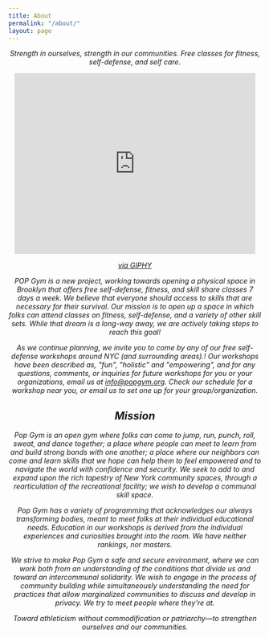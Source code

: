 ```yaml
---
title: About
permalink: "/about/"
layout: page
---
```



<i><center>Strength in ourselves, strength in our communities. Free classes for fitness, self-defense, and self care.

<iframe src="https://giphy.com/embed/EXZMebpgAtrmE" width="480" height="360" frameBorder="0" class="giphy-embed" allowFullScreen></iframe><p><a href="https://giphy.com/gifs/EXZMebpgAtrmE">via GIPHY</a></p>

POP Gym is a new project, working towards opening a physical space in Brooklyn that offers free self-defense, fitness, and skill share classes 7 days a week. We believe that everyone should access to skills that are necessary for their survival. Our mission is to open up a space in which folks can attend classes on fitness, self-defense, and a variety of other skill sets. While that dream is a long-way away, we are actively taking steps to reach this goal!

As we continue planning, we invite you to come by any of our free self-defense workshops around NYC (and surrounding areas).! Our workshops have been described as, "fun", "holistic" and "empowering", and for any questions, comments, or inquiries for future workshops for you or your organizations, email us at [info@popgym.org](mailto:info@popgym.org). Check our schedule for a workshop near you, or email us to set one up for your group/organization.

## Mission

Pop Gym is an open gym where folks can come to jump, run, punch, roll, sweat, and dance together; a place where people can meet to learn from and build strong bonds with one another; a place where our neighbors can come and learn skills that we hope can help them to feel empowered and to navigate the world with confidence and security. We seek to add to and expand upon the rich tapestry of New York community spaces, through a rearticulation of the recreational facility; we wish to develop a communal skill space. 

Pop Gym has a variety of programming that acknowledges our always transforming bodies, meant to meet folks at their individual educational needs.  Education in our workshops is derived from the individual experiences and curiosities brought into the room. We have neither rankings, nor masters.

We strive to make Pop Gym a safe and secure environment, where we can work both from an understanding of the conditions that divide us and toward an intercommunal solidarity. We wish to engage in the process of community building while simultaneously understanding the need for practices that allow marginalized communities to discuss and develop in privacy. We try to meet people where they’re at.
 
Toward athleticism without commodification or patriarchy—to strengthen ourselves and our communities.

